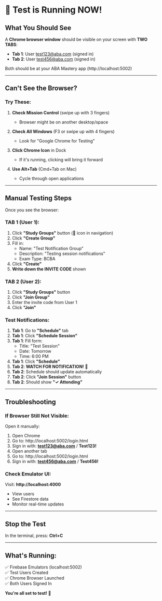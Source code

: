 # 🎉 Test is Running NOW!

## What You Should See

A **Chrome browser window** should be visible on your screen with **TWO TABS**:

- **Tab 1**: User test123@aba.com (signed in)
- **Tab 2**: User test456@aba.com (signed in)

Both should be at your ABA Mastery app (http://localhost:5002)

---

## Can't See the Browser?

### Try These:

1. **Check Mission Control** (swipe up with 3 fingers)
   - Browser might be on another desktop/space

2. **Check All Windows** (F3 or swipe up with 4 fingers)
   - Look for "Google Chrome for Testing"

3. **Click Chrome Icon** in Dock
   - If it's running, clicking will bring it forward

4. **Use Alt+Tab** (Cmd+Tab on Mac)
   - Cycle through open applications

---

## Manual Testing Steps

Once you see the browser:

### TAB 1 (User 1):
1. Click **"Study Groups"** button (👥 icon in navigation)
2. Click **"Create Group"**
3. Fill in:
   - Name: "Test Notification Group"
   - Description: "Testing session notifications"
   - Exam Type: BCBA
4. Click **"Create"**
5. **Write down the INVITE CODE** shown

### TAB 2 (User 2):
1. Click **"Study Groups"** button
2. Click **"Join Group"**
3. Enter the invite code from User 1
4. Click **"Join"**

### Test Notifications:
1. **Tab 1**: Go to **"Schedule"** tab
2. **Tab 1**: Click **"Schedule Session"**
3. **Tab 1**: Fill form:
   - Title: "Test Session"
   - Date: Tomorrow
   - Time: 6:00 PM
4. **Tab 1**: Click **"Schedule"**
5. **Tab 2**: **WATCH FOR NOTIFICATION!** 🔔
6. **Tab 2**: Schedule should update automatically
7. **Tab 2**: Click **"Join Session"** button
8. **Tab 2**: Should show **"✓ Attending"**

---

## Troubleshooting

### If Browser Still Not Visible:

Open it manually:
1. Open Chrome
2. Go to: http://localhost:5002/login.html
3. Sign in with: **test123@aba.com** / **Test123!**
4. Open another tab
5. Go to: http://localhost:5002/login.html
6. Sign in with: **test456@aba.com** / **Test456!**

### Check Emulator UI:

Visit: **http://localhost:4000**
- View users
- See Firestore data
- Monitor real-time updates

---

## Stop the Test

In the terminal, press: **Ctrl+C**

---

## What's Running:

✅ Firebase Emulators (localhost:5002)  
✅ Test Users Created  
✅ Chrome Browser Launched  
✅ Both Users Signed In  

**You're all set to test!** 🚀


